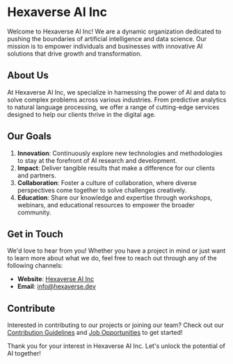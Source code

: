 # Hexaverse AI Inc

Welcome to Hexaverse AI Inc! We are a dynamic organization dedicated to pushing the boundaries of artificial intelligence and data science. Our mission is to empower individuals and businesses with innovative AI solutions that drive growth and transformation.

## About Us

At Hexaverse AI Inc, we specialize in harnessing the power of AI and data to solve complex problems across various industries. From predictive analytics to natural language processing, we offer a range of cutting-edge services designed to help our clients thrive in the digital age.

## Our Goals

1. **Innovation**: Continuously explore new technologies and methodologies to stay at the forefront of AI research and development.
2. **Impact**: Deliver tangible results that make a difference for our clients and partners.
3. **Collaboration**: Foster a culture of collaboration, where diverse perspectives come together to solve challenges creatively.
4. **Education**: Share our knowledge and expertise through workshops, webinars, and educational resources to empower the broader community.

## Get in Touch

We'd love to hear from you! Whether you have a project in mind or just want to learn more about what we do, feel free to reach out through any of the following channels:

- **Website**: [Hexaverse AI Inc](https://hexaverse.dev/)
- **Email**: <info@hexaverse.dev>

## Contribute

Interested in contributing to our projects or joining our team? Check out our [Contribution Guidelines](CONTRIBUTING.md) and [Job Opportunities](JOBS.md) to get started!

Thank you for your interest in Hexaverse AI Inc. Let's unlock the potential of AI together!
